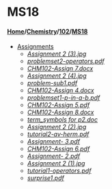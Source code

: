 # MS18
#### [Home](../../..)/[Chemistry](../..)/[102](..)/[MS18]()
- [Assignments](Assignments)
    - [_Assignment 2 (3).jpg_](Assignments/Assignment%202%20(3).jpg)
    - [_problemset2-operators.pdf_](Assignments/problemset2-operators.pdf)
    - [_CHM102-Assign 7.docx_](Assignments/CHM102-Assign%207.docx)
    - [_Assignment 2 (4).jpg_](Assignments/Assignment%202%20(4).jpg)
    - [_problem-sub1.pdf_](Assignments/problem-sub1.pdf)
    - [_CHM102-Assign 4.docx_](Assignments/CHM102-Assign%204.docx)
    - [_problemset1-p-in-a-b.pdf_](Assignments/problemset1-p-in-a-b.pdf)
    - [_CHM102-Assign 5.pdf_](Assignments/CHM102-Assign%205.pdf)
    - [_CHM102-Assign 8.docx_](Assignments/CHM102-Assign%208.docx)
    - [_term_symbols for p2.doc_](Assignments/term_symbols%20for%20p2.doc)
    - [_Assignment 2 (2).jpg_](Assignments/Assignment%202%20(2).jpg)
    - [_tutorial2-av-herm.pdf_](Assignments/tutorial2-av-herm.pdf)
    - [_Assignment- 3.pdf_](Assignments/Assignment-%203.pdf)
    - [_CHM102-Assign 6.pdf_](Assignments/CHM102-Assign%206.pdf)
    - [_Assignment- 2.pdf_](Assignments/Assignment-%202.pdf)
    - [_Assignment 2 (1).jpg_](Assignments/Assignment%202%20(1).jpg)
    - [_tutorial1-operators.pdf_](Assignments/tutorial1-operators.pdf)
    - [_surprise1.pdf_](Assignments/surprise1.pdf)
